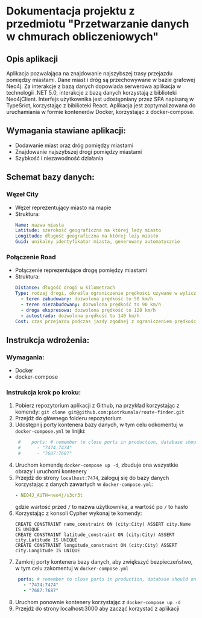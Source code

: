 # Dokumentacja projektu z przedmiotu "Przetwarzanie danych w chmurach obliczeniowych"

## Opis aplikacji

 Aplikacja pozwalająca na znajdowanie najszybszej trasy przejazdu pomiędzy miastami. 
 Dane miast i dróg są przechowywane w bazie grafowej Neo4j. 
 Za interakcje z bazą danych dopowiada serwerowa aplikacja w technologii .NET 5.0, interakcje z bazą danych korzystają z biblioteki Neo4jClient.
 Interfejs użytkownika jest udostępniany przez SPA napisaną w TypeSrict, korzystając z bibilioteki React.
 Aplikacja jest zoptymalizowana do uruchamiania w formie kontenerów Docker, korzystając z docker-compose.
 
## Wymagania stawiane aplikacji:
- Dodawanie miast oraz dróg pomiędzy miastami
- Znajdowanie najszybszej drogi pomiędzy miastami
- Szybkość i niezawodność działania


## Schemat bazy danych:

### Węzeł City
- Węzeł reprezentujący miasto na mapie
- Struktura:
    ``` yaml
    Name: nazwa miasta
    Latitude: szerokość geograficzna na której leży miasto
    Longitude: długość geograficzna na której leży miasto
    Guid: unikalny identyfikator miasta, generowany automatycznie
    ```
  
### Połączenie Road
- Połączenie reprezentujące drogę pomiędzy miastami
- Struktura:
    ```yaml
    Distance: długość drogi w kilometrach
    Type: rodzaj drogi, określa ograniczenie prędkości używane w wyliczaniu czasu przejazdu, dozwolone wartości
      - teren zabudowany: dozwolona prędkość to 50 km/h
      - teren niezabudowany: dozwolona prędkość to 90 km/h
      - droga ekspresowa: dozwolona prędkość to 120 km/h
      - autostrada: dozwolona prędkość to 140 km/h
    Cost: czas przejazdu podczas jazdy zgodnej z ograniczeniem prędkości
    ```
  

## Instrukcja wdrożenia:
### Wymagania:
- Docker
- docker-compose
### Instrukcja krok po kroku:
1. Pobierz repozytorium aplikacji z Github, na przykład korzystając z komendy:
`git clone git@github.com:piotrkumala/route-finder.git`
1. Przejdź do głównego folderu repozytorium
1. Udostępnij porty kontenera bazy danych, w tym celu odkomentuj w `docker-compose.yml` te linijki:
   ```yaml
    #    ports: # remember to close ports in production, database should only be accessible from inside docker network
    #      - "7474:7474"
    #      - "7687:7687"
   ```
1. Uruchom komendę `docker-compose up -d`, zbuduje ona wszystkie obrazy i uruchomi kontenery
1. Przejdź do strony `localhost:7474`, zaloguj się do bazy danych korzystając z danych zawartych w `docker-compose.yml`:
    ```yaml
    - NEO4J_AUTH=neo4j/s3cr3t
    ```
   gdzie wartość przed `/` to nazwa użytkownika, a wartość po `/` to hasło
1. Korzystając z konsoli Cypher wykonaj te komendy:
   ```cypher 
   CREATE CONSTRAINT name_constraint ON (city:City) ASSERT city.Name IS UNIQUE
   CREATE CONSTRAINT latitude_constraint ON (city:City) ASSERT city.Latitude IS UNIQUE
   CREATE CONSTRAINT longitude_constraint ON (city:City) ASSERT city.Longitude IS UNIQUE
   ```
1. Zamknij porty kontenera bazy danych, aby zwiększyć bezpieczeństwo, w tym celu zakomentuj w `docker-compose.yml`
   ```yaml
    ports: # remember to close ports in production, database should only be accessible from inside docker network
      - "7474:7474"
      - "7687:7687"
   ```
1. Uruchom ponownie kontenery korzystając z `docker-compose up -d`
1. Przejdź do strony localhost:3000 aby zacząć korzystać z aplikacji